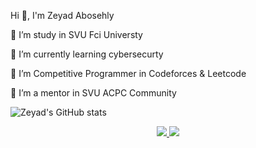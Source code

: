 Hi 👋, I'm Zeyad Abosehly

🔭 I’m study in SVU Fci Universty

🌱 I’m currently learning cybersecurty 

🤝 I’m Competitive Programmer in Codeforces & Leetcode

👯 I’m a mentor in SVU ACPC Community

![Zeyad's GitHub stats](https://github-readme-stats.vercel.app/api?username=Zeyad-Z0ZZ&show_icons=true&theme=transparent)



<p align="center">
  <a href="https://cplusplus.com/">
    <img src="https://skillicons.dev/icons?i=cpp" />
  </a>
  <a href="https://kali.org",width="8" , hight="8">
    <img src="https://play-lh.googleusercontent.com/X23bnr4M7EQEFN26u_IaqadPjGgVODiv18ZUPsww-UWjA_m7YkIyQvhwDS3RhfrDh0WU" />
  </a>

</p>
